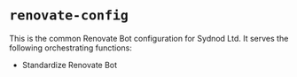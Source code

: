 # `renovate-config`

This is the common Renovate Bot configuration for Sydnod Ltd. It serves the following orchestrating functions:

* Standardize Renovate Bot